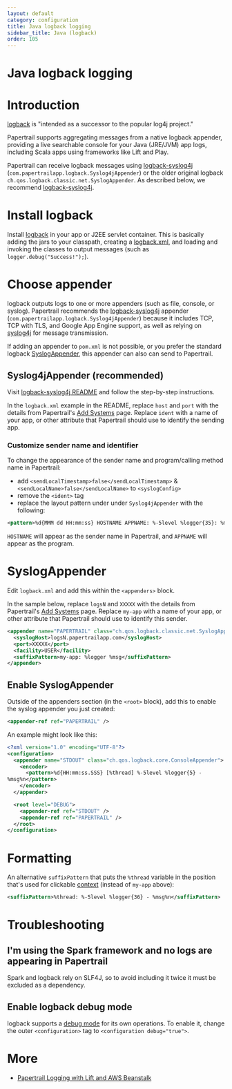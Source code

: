 ```yaml
---
layout: default
category: configuration
title: Java logback logging
sidebar_title: Java (logback)
order: 105
---
```


# Java logback logging

# Introduction

[logback](http://logback.qos.ch/) is "intended as a successor to the popular log4j project."

Papertrail supports aggregating messages from a native logback appender,
providing a live searchable console for your Java (JRE/JVM) app logs,
including Scala apps using frameworks like Lift and Play.

Papertrail can receive logback messages using
[logback-syslog4j](https://github.com/papertrail/logback-syslog4j)
(`com.papertrailapp.logback.Syslog4jAppender`) or the older original
logback `ch.qos.logback.classic.net.SyslogAppender`. As described below,
we recommend [logback-syslog4j](https://github.com/papertrail/logback-syslog4j).

# Install logback

Install [logback](http://logback.qos.ch/setup.html) in your app or J2EE
servlet container. This is basically adding the jars to your classpath,
creating a [logback.xml](http://logback.qos.ch/manual/configuration.html), and
loading and invoking the classes to output messages (such as
`logger.debug("Success!");`).

# Choose appender

logback outputs logs to one or more appenders (such as file, console, or
syslog). Papertrail recommends the [logback-syslog4j](https://github.com/papertrail/logback-syslog4j)
appender (`com.papertrailapp.logback.Syslog4jAppender`) because it
includes TCP, TCP with TLS, and Google App Engine support, as well as
relying on [syslog4j](http://syslog4j.org/) for message transmission.

If adding an appender to `pom.xml` is not possible, or you prefer the
standard logback [SyslogAppender](http://logback.qos.ch/manual/appenders.html#SyslogAppender),
this appender can also can send to Papertrail.

## Syslog4jAppender (recommended)

Visit [logback-syslog4j README](https://github.com/papertrail/logback-syslog4j)
and follow the step-by-step instructions.

In the `logback.xml` example in the README, replace
`host` and `port` with the details from Papertrail's
[Add Systems](https://papertrailapp.com/systems/setup) page. Replace
`ident` with a name of your app, or other attribute that Papertrail
should use to identify the sending app.

### Customize sender name and identifier

To change the appearance of the sender name and program/calling method
name in Papertrail:

* add `<sendLocalTimestamp>false</sendLocalTimestamp>` & `<sendLocalName>false</sendLocalName>` to `<syslogConfig>`
* remove the `<ident>` tag
* replace the layout pattern under under `Syslog4jAppender` with the following:

```xml
<pattern>%d{MMM dd HH:mm:ss} HOSTNAME APPNAME: %-5level %logger{35}: %m%n%xEx</pattern>
```

`HOSTNAME` will appear as the sender name in Papertrail, and `APPNAME` will appear as the program.

# SyslogAppender

Edit `logback.xml` and add this within the `<appenders>` block.

In the sample below, replace `logsN` and `XXXXX` with the details from Papertrail's [Add Systems](https://papertrailapp.com/systems/setup)
page. Replace `my-app` with a name of your app, or other attribute that
Papertrail should use to identify this sender.

```xml
<appender name="PAPERTRAIL" class="ch.qos.logback.classic.net.SyslogAppender">
  <syslogHost>logsN.papertrailapp.com</syslogHost>
  <port>XXXXX</port>
  <facility>USER</facility>
  <suffixPattern>my-app: %logger %msg</suffixPattern>  
</appender>
```

## Enable SyslogAppender

Outside of the appenders section (in the `<root>` block), add this to enable the syslog appender you just created:

```xml
<appender-ref ref="PAPERTRAIL" />
```

An example might look like this:

```xml
<?xml version="1.0" encoding="UTF-8"?>
<configuration>
  <appender name="STDOUT" class="ch.qos.logback.core.ConsoleAppender">
    <encoder>
      <pattern>%d{HH:mm:ss.SSS} [%thread] %-5level %logger{5} -
%msg%n</pattern>
    </encoder>
  </appender>

  <root level="DEBUG">
    <appender-ref ref="STDOUT" />
    <appender-ref ref="PAPERTRAIL" />
  </root>
</configuration>
```

# Formatting

An alternative `suffixPattern` that puts the `%thread` variable in the position that's used for clickable [context](/kb/how-it-works/event-viewer#context) (instead of `my-app` above):

```xml
<suffixPattern>%thread: %-5level %logger{36} - %msg%n</suffixPattern>
```

# Troubleshooting

## I'm using the Spark framework and no logs are appearing in Papertrail

Spark and logback rely on SLF4J, so to avoid including it twice it must be excluded as a dependency.

## Enable logback debug mode

logback supports a [debug mode](http://jira.qos.ch/browse/LOGBACK-527) for its own operations. To enable it, change the outer `<configuration>` tag to `<configuration debug="true">`.

# More

* [Papertrail Logging with Lift and AWS Beanstalk](http://richard.dallaway.com/papertrail-lift-beanstalk.html)
